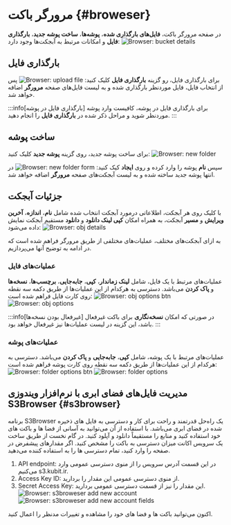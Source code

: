 # مرورگر باکت {#broweser}

در صفحه مرورگر باکت، **فایل‌های بارگذاری شده**، **پوشه‌ها**، **ساخت پوشه جدید**، **بارگذاری فایل** و امکانات مرتبط به آبجکت‌ها وجود دارد:
![Browser: bucket details](../img/bucket-details.png)

## بارگذاری فایل

برای بارگذاری فایل، رو گزینه **بارگذاری فایل** کلیک کنید:
![Browser: upload file](../img/upload-file.png)
پس از انتخاب فایل، فایل موردنظر بارگذاری شده و به لیست فایل‌های صفحه **مرورگر** اضافه خواهد شد.

:::info[بارگذاری فایل در پوشه]
برای بارگذاری فایل در پوشه، کافیست وارد پوشه موردنظر شوید و مراحل ذکر شده در **بارگذاری فایل** را انجام دهید.
:::

## ساخت پوشه

برای ساخت پوشه جدید، روی گزینه **پوشه جدید** کلیک کنید:
![Browser: new folder](../img/new-folder.png)

سپس **نام** پوشه را وارد کرده و روی **ایجاد** کیک کنید:
![Browser: new folder form](../img/new-folder-form.png)
در انتها پوشه جدید ساخته شده و به لیست آبجکت‌های صفحه **مرورگر** اضافه خواهد شد.

## جزئیات آبجکت

با کلیک روی هر آبجکت، اطلاعاتی درمورد آبجکت انتخاب شده شامل **نام**، **اندازه**، **آخرین ویرایش** و **مسیر** آبجکت، به همراه امکان **کپی لینک دانلود** و **دانلود** مستقیم آبجکت نمایش داده می‌شود:
![Browser: obj details](../img/obj-details.png)

به ازای آبجکت‌های مختلف، عملیات‌های مختلفی از طریق مرورگر فراهم شده است که در ادامه به توضیح آنها می‌پردازیم.

### عملیات‌های فایل

عملیات‌های مرتبط با یک فایل، شامل **لینک زماندار**، **کپی**، **جابه‌جایی**، **برچسب‌ها**، **نسخه‌ها** و **پاک کردن** می‌باشد. دسترسی به هرکدام از این عملیات‌ها از طریق دکمه سه نقطه روی کارت فایل فراهم شده است:
![Browser: obj options btn](../img/obj-options-btn.png)
![Browser: obj options](../img/obj-options.png)

:::info[غیرفعال بودن نسخه‌ها]
در صورتی که امکان **نسخه‌نگاری** برای باکت غیرفعال باشد، این گزینه در لیست عملیات‌ها نیز غیرفعال خواهد بود.
:::

### عملیات‌های پوشه

عملیات‌های مرتبط با یک پوشه، شامل **کپی**، **جابه‌جایی** و **پاک کردن** می‌باشد. دسترسی به هرکدام از این عملیات‌ها از طریق دکمه سه نقطه روی کارت پوشه فراهم شده است:
![Browser: folder options btn](../img/folder-options-btn.png)
![Browser: folder options](../img/folder-options.png)

<a id="s3_Browser"></a>

## مدیریت فایل‌های فضای ابری با نرم‌افزار ویندوزی S3Browser {#s3browser}

برنامه S3Browser یک راه‌حل قدرتمند و راحت برای کار و دسترسی به فایل های ذخیره شده در فضای ابری می‌باشد. با استفاده از آن می‌توانید به آسانی از فضا ها و باکت های خود استفاده کنید و منابع را مستقیماً دانلود و آپلود کنید.
در گام نخست از طریق ساخت یک سرویس اکانت میزان دسترسی به باکت را مشخص کنید. اگر مقدار‌های پیشفرض در صفحه را وارد کنید، تمام دسترسی ها را به استفاده کننده می‌دهید.

1. API endpoint: در این قسمت آدرس سرویس را از منوی دسترسی عمومی وارد می‌کنیم s3.kubit.ir.
2. Access Key ID: از منوی دسترسی عمومی این مقدار را بردارید.
3. Secret Access Key: این مقدار را نیز از قسمت دسترسی عمومی بردارید.
   ![Browser: s3broweser add new account](../img/s3broweser-add-new-account.png)
   ![Browser: s3broweser add new account fields](../img/s3broweser-add-new-account-fields.png)

اکنون می‌توانید باکت ها و فضا های خود را مشاهده و تغییرات مدنظر را اعمال کنید.
